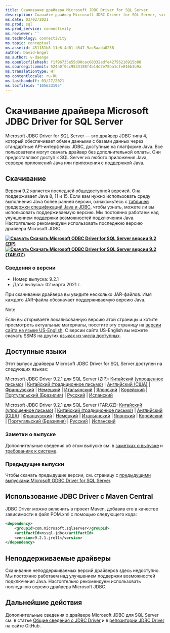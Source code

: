 ```yaml
---
title: Скачивание драйвера Microsoft JDBC Driver for SQL Server
description: Скачайте драйвер Microsoft JDBC Driver for SQL Server, чтобы разрабатывать приложения Java с подключением к SQL Server и базе данных SQL Azure.
ms.date: 03/02/2021
ms.prod: sql
ms.prod_service: connectivity
ms.reviewer: ''
ms.technology: connectivity
ms.topic: conceptual
ms.assetid: 451181b8-11e6-4d01-b547-9ac5aada8238
author: David-Engel
ms.author: v-daenge
ms.openlocfilehash: f1f9b735e55d90cac60332adfe42756216915b88
ms.sourcegitcommit: 524a0f0cc9533188f4b14d2e78ba1cfe816b3b9a
ms.translationtype: HT
ms.contentlocale: ru-RU
ms.lasthandoff: 03/27/2021
ms.locfileid: "105633195"
---
```

# <a name="download-microsoft-jdbc-driver-for-sql-server"></a>Скачивание драйвера Microsoft JDBC Driver for SQL Server

Microsoft JDBC Driver for SQL Server — это драйвер JDBC типа 4, который обеспечивает обмен данными с базами данных через стандартные API-интерфейсы JDBC, доступные на платформе Java. Все пользователи могут скачать драйвер без дополнительной оплаты. Они предоставляют доступ к SQL Server из любого приложения Java, сервера приложений Java или приложения с поддержкой Java.

## <a name="download"></a>Скачивание

Версия 9.2 является последней общедоступной версией. Она поддерживает Java 8, 11 и 15. Если вам нужно использовать среду выполнения Java более ранней версии, ознакомьтесь с [таблицей поддержки спецификаций Java и JDBC](microsoft-jdbc-driver-for-sql-server-support-matrix.md#java-and-jdbc-specification-support), чтобы узнать, можете ли вы использовать поддерживаемую версию. Мы постоянно работаем над улучшением поддержки возможностей подключения Java. Настоятельно рекомендуем использовать последнюю версию драйвера Microsoft JDBC.

**[![Скачать](../../ssms/media/download-icon.png) Скачать Microsoft ODBC Driver for SQL Server версии 9.2 (ZIP)](https://go.microsoft.com/fwlink/?linkid=2155948)**  
**[![Скачать](../../ssms/media/download-icon.png) Скачать Microsoft ODBC Driver for SQL Server версии 9.2 (TAR.GZ)](https://go.microsoft.com/fwlink/?linkid=2155949)**  

### <a name="version-information"></a>Сведения о версии

- Номер выпуска: 9.2.1
- Дата выпуска: 02 марта 2021 г.

При скачивании драйвера вы увидите несколько JAR-файлов. Имя каждого JAR-файла обозначает поддерживаемую версию Java.

> [!Note]
> Если вы открываете локализованную версию этой страницы и хотите просмотреть актуальные материалы, посетите эту страницу на [версии сайта на языке US-English](https://aka.ms/downloadmssqljdbcenglish). С версии сайта US-English вы можете скачать SSMS на других [языках из числа доступных](#available-languages).

## <a name="available-languages"></a>Доступные языки

Этот выпуск драйвера Microsoft JDBC Driver for SQL Server доступен на следующих языках:

Microsoft JDBC Driver 9.2.1 для SQL Server (ZIP): [Китайский (упрощенное письмо)](https://go.microsoft.com/fwlink/?linkid=2155948&clcid=0x804) | [Китайский (традиционное письмо)](https://go.microsoft.com/fwlink/?linkid=2155948&clcid=0x404) | [Английский (США)](https://go.microsoft.com/fwlink/?linkid=2155948&clcid=0x409) | [Французский](https://go.microsoft.com/fwlink/?linkid=2155948&clcid=0x40c) | [Немецкий](https://go.microsoft.com/fwlink/?linkid=2155948&clcid=0x407) | [Итальянский](https://go.microsoft.com/fwlink/?linkid=2155948&clcid=0x410) | [Японский](https://go.microsoft.com/fwlink/?linkid=2155948&clcid=0x411) | [Корейский](https://go.microsoft.com/fwlink/?linkid=2155948&clcid=0x412) | [Португальский (Бразилия)](https://go.microsoft.com/fwlink/?linkid=2155948&clcid=0x416) | [Русский](https://go.microsoft.com/fwlink/?linkid=2155948&clcid=0x419) | [Испанский](https://go.microsoft.com/fwlink/?linkid=2155948&clcid=0x40a)

Microsoft JDBC Driver 9.2.1 для SQL Server (TAR.GZ): [Китайский (упрощенное письмо)](https://go.microsoft.com/fwlink/?linkid=2155949&clcid=0x804) | [Китайский (традиционное письмо)](https://go.microsoft.com/fwlink/?linkid=2155949&clcid=0x404) | [Английский (США)](https://go.microsoft.com/fwlink/?linkid=2155949&clcid=0x409) | [Французский](https://go.microsoft.com/fwlink/?linkid=2155949&clcid=0x40c) | [Немецкий](https://go.microsoft.com/fwlink/?linkid=2155949&clcid=0x407) | [Итальянский](https://go.microsoft.com/fwlink/?linkid=2155949&clcid=0x410) | [Японский](https://go.microsoft.com/fwlink/?linkid=2155949&clcid=0x411) | [Корейский](https://go.microsoft.com/fwlink/?linkid=2155949&clcid=0x412) | [Португальский (Бразилия)](https://go.microsoft.com/fwlink/?linkid=2155949&clcid=0x416) | [Русский](https://go.microsoft.com/fwlink/?linkid=2155949&clcid=0x419) | [Испанский](https://go.microsoft.com/fwlink/?linkid=2155949&clcid=0x40a)

### <a name="release-notes"></a>Заметки о выпуске

Дополнительные сведения об этом выпуске см. в [заметках о выпуске](release-notes-for-the-jdbc-driver.md) и [требованиях к системе](system-requirements-for-the-jdbc-driver.md).

### <a name="previous-releases"></a>Предыдущие выпуски

Чтобы скачать предыдущие версии, см. страницу с [предыдущими выпусками Microsoft ODBC Driver for SQL Server](release-notes-for-the-jdbc-driver.md#previous-releases).

## <a name="using-the-jdbc-driver-with-maven-central"></a>Использование JDBC Driver с Maven Central

JDBC Driver можно включить в проект Maven, добавив его в качестве зависимости в файл POM.xml с помощью следующего кода:

```xml
<dependency>
    <groupId>com.microsoft.sqlserver</groupId>
    <artifactId>mssql-jdbc</artifactId>
    <version>9.2.1.jre11</version>
</dependency>
```  

## <a name="unsupported-drivers"></a>Неподдерживаемые драйверы

Скачивание неподдерживаемых версий драйверов здесь недоступно. Мы постоянно работаем над улучшением поддержки возможностей подключения Java. Настоятельно рекомендуем использовать последнюю версию драйвера Microsoft JDBC.  
  
## <a name="next-steps"></a>Дальнейшие действия

Дополнительные сведения о драйвере Microsoft JDBC для SQL Server см. в статье [Общие сведения о JDBC Driver](overview-of-the-jdbc-driver.md) и в [репозитории JDBC Driver](https://github.com/microsoft/mssql-jdbc/blob/dev/README.md) на сайте GitHub.
